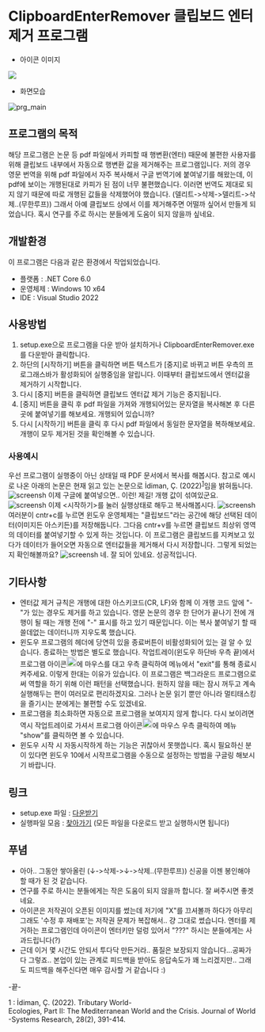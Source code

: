 # ClipboardEnterRemover 클립보드 엔터 제거 프로그램

* 아이콘 이미지
<img src="https://raw.githubusercontent.com/azusa0999/ClipboardEnterRemover/main/img/enter_1131.ico" />

* 화면모습

![prg_main](https://img1.daumcdn.net/thumb/R1280x0/?scode=mtistory2&fname=https%3A%2F%2Fblog.kakaocdn.net%2Fdn%2FvnWHH%2FbtrK6B9w0Ji%2FiuwbiZtbOuovqP0g1yGgv0%2Fimg.png)


## 프로그램의 목적
해당 프로그램은 논문 등 pdf 파일에서 카피할 때 행변환(엔터) 때문에 불편한 사용자를 위해 클립보드 내부에서 자동으로 행변환 값을 제거해주는 프로그램입니다.
저의 경우 영문 번역을 위해 pdf 파일에서 자주 복사해서 구글 번역기에 붙여넣기를 해왔는데, 이 pdf에 보이는 개행된대로 카피가 된 점이 너무 불편했습니다. 
이러면 번역도 제대로 되지 않기 때문에 따로 개행된 값들을 삭제했어야 했습니다. (델리트->삭제->델리트->삭제..(무한루프))
그래서 아예 클립보드 상에서 이를 제거해주면 어떨까 싶어서 만들게 되었습니다. 혹시 연구를 주로 하시는 분들에게 도움이 되지 않을까 싶네요. 

## 개발환경
이 프로그램은 다음과 같은 환경에서 작업되었습니다.
* 플랫폼 : .NET Core 6.0
* 운영체제 : Windows 10 x64
* IDE : Visual Studio 2022

## 사용방법
1. setup.exe으로 프로그램을 다운 받아 설치하거나 ClipboardEnterRemover.exe를 다운받아 클릭합니다.
2. 하단의 [시작하기] 버튼을 클릭하면 버튼 텍스트가 [중지]로 바뀌고 버튼 우측의 프로그래스바가 활성화되어 실행중임을 알립니다. 이때부터 클립보드에서 엔터값을 제거하기 시작합니다. 
3. 다시 [중지] 버튼을 클릭하면 클립보드 엔터값 제거 기능은 중지됩니다.
4. [중지] 버튼을 클릭 후 pdf 파일을 가져와 개행되어있는 문자열을 복사해본 후 다른 곳에 붙여넣기를 해보세요. 개행되어 있습니까?
5. 다시 [시작하기] 버튼을 클릭 후 다시 pdf 파일에서 동일한 문자열을 복하해보세요. 개행이 모두 제거된 것을 확인해볼 수 있습니다.

### 사용예시
우선 프로그램이 실행중이 아닌 상태일 때 PDF 문서에서 복사를 해봅시다. 참고로 예시로 나온 아래의 논문은 현재 읽고 있는 논문으로 İdiman, Ç. (2022)<sup>[1](#footnote_1)</sup>임을 밝혀둡니다.
![screensh](https://img1.daumcdn.net/thumb/R1280x0/?scode=mtistory2&fname=https%3A%2F%2Fblog.kakaocdn.net%2Fdn%2FmbfmO%2FbtrK6Q0dqN6%2FkFkgjClIF47poD8WFlTZBk%2Fimg.png)
이제 구글에 붙여넣으면.. 이런! 제길! 개행 값이 섞여있군요.
![screensh](https://img1.daumcdn.net/thumb/R1280x0/?scode=mtistory2&fname=https%3A%2F%2Fblog.kakaocdn.net%2Fdn%2FbpGqtC%2FbtrK91muyVM%2FwPTe3xt6vWM6uD5XOEhWFk%2Fimg.png)
이제 <시작하기>를 눌러 실행상태로 해두고 복사해봅시다.
![screensh](https://img1.daumcdn.net/thumb/R1280x0/?scode=mtistory2&fname=https%3A%2F%2Fblog.kakaocdn.net%2Fdn%2FbaSOCb%2FbtrLafdIsCp%2FEeIfk5Hu53LeyFw7fuhZC1%2Fimg.png)
여러분이 cntr+c를 누르면 윈도우 운영체제는 "클립보드"라는 공간에 해당 선택된 데이터(이미지든 아스키든)를 저장해둡니다. 그다음 cntr+v를 누르면 클립보드 최상위 영역의 데이터를 붙여넣기할 수 있게 하는 것입니다. 이 프로그램은 클립보드를 지켜보고 있다가 데이터가 들어오면 자동으로 엔터값들을 제거해서 다시 저장합니다. 그렇게 되었는지 확인해볼까요?
![screensh](https://img1.daumcdn.net/thumb/R1280x0/?scode=mtistory2&fname=https%3A%2F%2Fblog.kakaocdn.net%2Fdn%2Fci0vz0%2FbtrK56Cjgqp%2Fhu1K9KlqhG0N9gk8MdmNsK%2Fimg.png)
네. 잘 되어 있네요. 성공적입니다.

## 기타사항
* 엔터값 제거 규칙은 개행에 대한 아스키코드(CR, LF)와 함께 이 개행 코드 앞에 "-"가 있는 경우도 제거를 하고 있습니다. 영문 논문의 경우 한 단어가 끝나기 전에 개행이 될 때는 개행 전에 "-" 표시를 하고 있기 때문입니다. 이는 복사 붙여넣기 할 때 쓸데없는 데이터니까 지우도록 했습니다.
* 윈도우 프로그램의 헤더에 당연히 있을 종료버튼이 비활성화되어 있는 걸 알 수 있습니다. 종료하는 방법은 별도로 했습니다. 작업트레이(윈도우 하단바 우측 끝)에서 프로그램 아이콘<img src="https://raw.githubusercontent.com/azusa0999/ClipboardEnterRemover/main/img/enter_1131.ico" width="20" height="20" />에 마우스를 대고 우측 클릭하여 메뉴에서 "exit"를 통해 종료시켜주세요. 이렇게 한대는 이유가 있습니다. 이 프로그램은 백그라운드 프로그램으로써 역할을 하기 위해 이런 패턴을 선택했습니다. 원하지 않을 때는 잠시 꺼두고 계속 실행해두는 편이 여러모로 편리하겠지요. 그러나 논문 읽기 뿐만 아니라 멀티태스킹을 즐기시는 분에게는 불편할 수도 있겠네요.
* 프로그램을 최소화하면 자동으로 프로그램을 보여지지 않게 합니다. 다시 보이려면 역시 작업트레이로 가셔서 프로그램 아이콘<img src="https://raw.githubusercontent.com/azusa0999/ClipboardEnterRemover/main/img/enter_1131.ico" width="20" height="20" />에 마우스 우측 클릭하여 메뉴 "show"를 클릭하면 볼 수 있습니다.
* 윈도우 시작 시 자동시작하게 하는 기능은 귀찮아서 못햇씁니다. 혹시 필요하신 분이 있다면 윈도우 10에서 시작프로그램을 수동으로 설정하는 방법을 구글링 해보시기 바랍니다.

## 링크
* setup.exe 파일 : [다운받기](https://github.com/azusa0999/ClipboardEnterRemover/releases/download/v1.0.0/Release.zip)
* 실행파일 모음 : [찾아가기](https://github.com/azusa0999/ClipboardEnterRemover/tree/main/bin/Release/net6.0-windows) (모든 파일을 다운로드 받고 실행하시면 됩니다)

## 푸념
* 아아.. 그동안 쌓아올린 (↓->삭제->↓->삭제..(무한루프)) 신공을 이젠 봉인해야 할 때가 된 것 같습니다.
* 연구를 주로 하시는 분들에게는 작은 도움이 되지 않을까 합니다. 잘 써주시면 좋겟네요. 
* 아이콘은 저작권이 오픈된 이미지를 썼는데 저기에 "X"를 끄셔볼까 하다가 아무리 그래도 '수정 후 재배포'는 저작권 문제가 복잡해서.. 걍 그대로 썼습니다. 엔터를 제거하는 프로그램인데 아이콘이 엔터키만 덜렁 있어서 "???" 하시는 분들에게는 사과드립니다(?)
* 근데 이거 몇 시간도 안되서 투다닥 만든거라.. 품질은 보장되지 않습니다...공짜가 다 그렇죠.. 본업이 있는 관계로 피드백을 받아도 응답속도가 꽤 느리겠지만.. 그래도 피드백을 해주신다면 매우 감사할 거 같습니다 :)

-끝-

<a name="footnote_1">1</a> : İdiman, Ç. (2022). Tributary World-Ecologies, Part II: The Mediterranean World and the Crisis. Journal of World-Systems Research, 28(2), 391-414.
